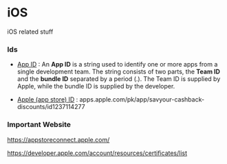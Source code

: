 # iOS
iOS related stuff

### Ids
- [App ID](https://developer.apple.com/help/account/manage-identifiers/register-an-app-id) : An **App ID** is a string used to identify one or more apps from a single development team. The string consists of two parts, the **Team ID** and the **bundle ID** separated by a period (.). The Team ID is supplied by Apple, while the bundle ID is supplied by the developer.

- [Apple (app store) ID](https://developer.apple.com/help/app-store-connect/reference/app-information/#:~:text=Apple%20ID) : apps.apple.com/pk/app/savyour-cashback-discounts/id1237114277

### Important Website

https://appstoreconnect.apple.com/

https://developer.apple.com/account/resources/certificates/list


